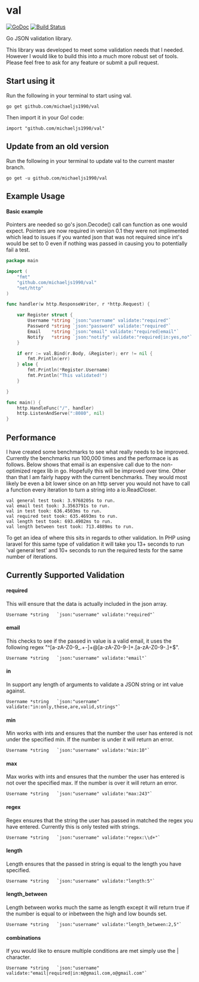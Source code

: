 val
===
[![GoDoc](https://godoc.org/github.com/gin-gonic/gin?status.png)](http://godoc.org/github.com/michaeljs1990/val)
[![Build Status](https://travis-ci.org/michaeljs1990/val.svg?branch=master)](https://travis-ci.org/michaeljs1990/val)

Go JSON validation library.

This library was developed to meet some validation needs that I needed. However I would like to build this into a much more robust set of tools. Please feel free to ask for any feature or submit a pull request.

## Start using it
Run the following in your terminal to start using val.

```
go get github.com/michaeljs1990/val
```
Then import it in your Go! code:

```
import "github.com/michaeljs1990/val"
```

## Update from an old version
Run the following in your terminal to update val to the current master branch.

```
go get -u github.com/michaeljs1990/val
```

## Example Usage

#### Basic example

Pointers are needed so go's json.Decode() call can function as one would expect. Pointers are now required in version 0.1 they were not implimented which lead to issues if you wanted json that was not required since int's would be set to 0 even if nothing was passed in causing you to potentially fail a test.

```go
package main

import (
	"fmt"
	"github.com/michaeljs1990/val"
	"net/http"
)

func handler(w http.ResponseWriter, r *http.Request) {

	var Register struct {
		Username *string `json:"username" validate:"required"`
		Password *string `json:"password" validate:"required"`
		Email    *string `json:"email" validate:"required|email"`
		Notify   *string `json:"notify" validate:"required|in:yes,no"`
	}

	if err := val.Bind(r.Body, &Register); err != nil {
		fmt.Println(err)
	} else {
		fmt.Println(*Register.Username)
		fmt.Println("This validated!")
	}

}

func main() {
	http.HandleFunc("/", handler)
	http.ListenAndServe(":8080", nil)
}

```

## Performance
I have created some benchmarks to see what really needs to be improved. Currently the benchmarks run 100,000 times and the performace is as follows. Below shows that email is an expensive call due to the non-optimized regex lib in go. Hopefully this will be improved over time. Other than that I am fairly happy with the current benchmarks. They would most likely be even a bit lower since on an http server you would not have to call a function every iteration to turn a string into a io.ReadCloser.

```
val general test took: 3.9768205s to run.
val email test took: 3.3563791s to run.
val in test took: 636.4503ms to run.
val required test took: 635.4693ms to run.
val length test took: 693.4902ms to run.
val length between test took: 713.4889ms to run.

```

To get an idea of where this sits in regards to other validation. In PHP using laravel for this same type of validation it will take you 13+ seconds to run 'val general test' and 10+ seconds to run the required tests for the same number of iterations.

## Currently Supported Validation

#### required
This will ensure that the data is actually included in the json array.
```
Username *string   `json:"username" validate:"required"`
```

#### email
This checks to see if the passed in value is a valid email, it uses the following regex "^[a-zA-Z0-9_.+-]+@[a-zA-Z0-9-]+\.[a-zA-Z0-9-.]+$".
```
Username *string   `json:"username" validate:"email"`
```

#### in
In support any length of arguments to validate a JSON string or int value against.
```
Username *string   `json:"username" validate:"in:only,these,are,valid,strings"`
```

#### min
Min works with ints and ensures that the number the user has entered is not under the specified min. If the number is under it will return an error.
```
Username *string   `json:"username" validate:"min:10"`
```

#### max
Max works with ints and ensures that the number the user has entered is not over the specified max. If the number is over it will return an error.
```
Username *string   `json:"username" validate:"max:243"`
```

#### regex
Regex ensures that the string the user has passed in matched the regex you have entered. Currently this is only tested with strings.
```
Username *string   `json:"username" validate:"regex:\\d+"`
```

#### length
Length ensures that the passed in string is equal to the length you have specified.
```
Username *string   `json:"username" validate:"length:5"`
```

#### length_between
Length between works much the same as length except it will return true if the number is equal to or inbetween the high and low bounds set.
```
Username *string   `json:"username" validate:"length_between:2,5"`
```

#### combinations
If you would like to ensure multiple conditions are met simply use the | character.
```
Username *string   `json:"username" validate:"email|required|in:m@gmail.com,o@gmail.com"`
```
